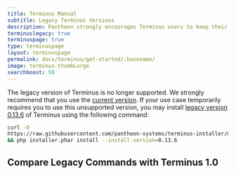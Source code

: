 ```yaml
---
title: Terminus Manual
subtitle: Legacy Terminus Versions
description: Pantheon strongly encourages Terminus users to keep their local installations updated to the current version. This document covers issues with legacy versions of Terminus.
terminuslegacy: true
terminuspage: true
type: terminuspage
layout: terminuspage
permalink: docs/terminus/get-started/:basename/
image: terminus-thumbLarge
searchboost: 50
---
```


The legacy version of Terminus is no longer supported. We strongly recommend that you use the <a href="/docs/terminus/install/">current version</a>. If your use case temporarily requires you to use this unsupported version, you may install <a href="https://github.com/pantheon-systems/terminus/releases/tag/0.13.6">legacy version 0.13.6</a> of Terminus using the following command:

```bash
curl -O
https://raw.githubusercontent.com/pantheon-systems/terminus-installer/master/builds/installer.phar
&& php installer.phar install --install-version=0.13.6
```

## Compare Legacy Commands with Terminus 1.0

<!-- <div class="col-md-12" ng-app="terminusCompareApp" ng-controller="mainController">


  <form>
    <div class="form-group">
      <div class="input-group">
        <div class="input-group-addon"><i class="fa fa-search"></i></div>
        <input type="text" class="form-control" placeholder="Search Terminus Commands" ng-model="searchCommand">
        <div style="background:#fff;cursor:pointer;" ng-click="clearFilters()" class="input-group-addon">
        <span class="fa fa-times"></span>
        </div>
      </div>
    </div>
  </form>
  <table class="table table-responsive table-bordered table-striped">

    <thead>
      <tr>
        <th>0.x Command Structure</th>
        <th>1.x Command Structure</th>
      </tr>
    </thead>

    <tbody>
      <tr ng-repeat="command in terminus.commands | filter:searchCommand">
        <td md-highlight-text="searchCommand">
          {[{ command.zerox }]}
        </td>
        <td md-highlight-text="searchCommand">
          {[{ command.onex }]}
        </td>
      </tr>
    </tbody>

  </table>
</div> -->

